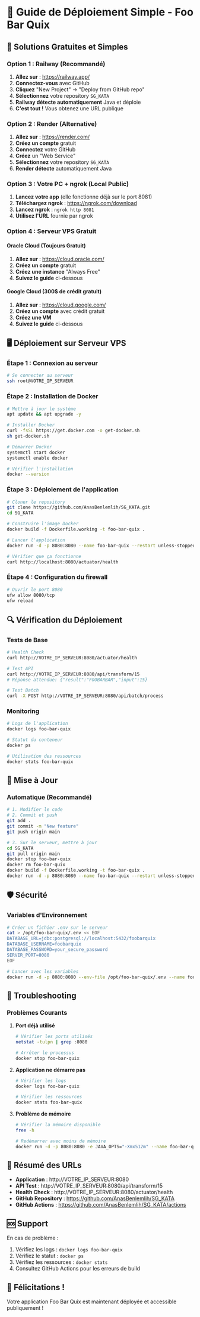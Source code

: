 # 🚀 Guide de Déploiement Simple - Foo Bar Quix

## 🎯 Solutions Gratuites et Simples

### **Option 1 : Railway (Recommandé)**

1. **Allez sur** : https://railway.app/
2. **Connectez-vous** avec GitHub
3. **Cliquez** "New Project" → "Deploy from GitHub repo"
4. **Sélectionnez** votre repository `SG_KATA`
5. **Railway détecte automatiquement** Java et déploie
6. **C'est tout !** Vous obtenez une URL publique

### **Option 2 : Render (Alternative)**

1. **Allez sur** : https://render.com/
2. **Créez un compte** gratuit
3. **Connectez** votre GitHub
4. **Créez** un "Web Service"
5. **Sélectionnez** votre repository `SG_KATA`
6. **Render détecte** automatiquement Java

### **Option 3 : Votre PC + ngrok (Local Public)**

1. **Lancez votre app** (elle fonctionne déjà sur le port 8081)
2. **Téléchargez ngrok** : https://ngrok.com/download
3. **Lancez ngrok** : `ngrok http 8081`
4. **Utilisez l'URL** fournie par ngrok

### **Option 4 : Serveur VPS Gratuit**

#### **Oracle Cloud (Toujours Gratuit)**
1. **Allez sur** : https://cloud.oracle.com/
2. **Créez un compte** gratuit
3. **Créez une instance** "Always Free"
4. **Suivez le guide** ci-dessous

#### **Google Cloud (300$ de crédit gratuit)**
1. **Allez sur** : https://cloud.google.com/
2. **Créez un compte** avec crédit gratuit
3. **Créez une VM**
4. **Suivez le guide** ci-dessous

## 🖥️ Déploiement sur Serveur VPS

### **Étape 1 : Connexion au serveur**

```bash
# Se connecter au serveur
ssh root@VOTRE_IP_SERVEUR
```

### **Étape 2 : Installation de Docker**

```bash
# Mettre à jour le système
apt update && apt upgrade -y

# Installer Docker
curl -fsSL https://get.docker.com -o get-docker.sh
sh get-docker.sh

# Démarrer Docker
systemctl start docker
systemctl enable docker

# Vérifier l'installation
docker --version
```

### **Étape 3 : Déploiement de l'application**

```bash
# Cloner le repository
git clone https://github.com/AnasBenlemlih/SG_KATA.git
cd SG_KATA

# Construire l'image Docker
docker build -f Dockerfile.working -t foo-bar-quix .

# Lancer l'application
docker run -d -p 8080:8080 --name foo-bar-quix --restart unless-stopped foo-bar-quix

# Vérifier que ça fonctionne
curl http://localhost:8080/actuator/health
```

### **Étape 4 : Configuration du firewall**

```bash
# Ouvrir le port 8080
ufw allow 8080/tcp
ufw reload
```

## 🔍 Vérification du Déploiement

### **Tests de Base**

```bash
# Health Check
curl http://VOTRE_IP_SERVEUR:8080/actuator/health

# Test API
curl http://VOTRE_IP_SERVEUR:8080/api/transform/15
# Réponse attendue: {"result":"FOOBARBAR","input":15}

# Test Batch
curl -X POST http://VOTRE_IP_SERVEUR:8080/api/batch/process
```

### **Monitoring**

```bash
# Logs de l'application
docker logs foo-bar-quix

# Statut du conteneur
docker ps

# Utilisation des ressources
docker stats foo-bar-quix
```

## 🔄 Mise à Jour

### **Automatique (Recommandé)**

```bash
# 1. Modifier le code
# 2. Commit et push
git add .
git commit -m "New feature"
git push origin main

# 3. Sur le serveur, mettre à jour
cd SG_KATA
git pull origin main
docker stop foo-bar-quix
docker rm foo-bar-quix
docker build -f Dockerfile.working -t foo-bar-quix .
docker run -d -p 8080:8080 --name foo-bar-quix --restart unless-stopped foo-bar-quix
```

## 🛡️ Sécurité

### **Variables d'Environnement**

```bash
# Créer un fichier .env sur le serveur
cat > /opt/foo-bar-quix/.env << EOF
DATABASE_URL=jdbc:postgresql://localhost:5432/foobarquix
DATABASE_USERNAME=foobarquix
DATABASE_PASSWORD=your_secure_password
SERVER_PORT=8080
EOF

# Lancer avec les variables
docker run -d -p 8080:8080 --env-file /opt/foo-bar-quix/.env --name foo-bar-quix foo-bar-quix
```

## 🔧 Troubleshooting

### **Problèmes Courants**

1. **Port déjà utilisé**
   ```bash
   # Vérifier les ports utilisés
   netstat -tulpn | grep :8080
   
   # Arrêter le processus
   docker stop foo-bar-quix
   ```

2. **Application ne démarre pas**
   ```bash
   # Vérifier les logs
   docker logs foo-bar-quix
   
   # Vérifier les ressources
   docker stats foo-bar-quix
   ```

3. **Problème de mémoire**
   ```bash
   # Vérifier la mémoire disponible
   free -h
   
   # Redémarrer avec moins de mémoire
   docker run -d -p 8080:8080 -e JAVA_OPTS="-Xmx512m" --name foo-bar-quix foo-bar-quix
   ```

## 🎯 Résumé des URLs

- **Application** : http://VOTRE_IP_SERVEUR:8080
- **API Test** : http://VOTRE_IP_SERVEUR:8080/api/transform/15
- **Health Check** : http://VOTRE_IP_SERVEUR:8080/actuator/health
- **GitHub Repository** : https://github.com/AnasBenlemlih/SG_KATA
- **GitHub Actions** : https://github.com/AnasBenlemlih/SG_KATA/actions

## 🆘 Support

En cas de problème :
1. Vérifiez les logs : `docker logs foo-bar-quix`
2. Vérifiez le statut : `docker ps`
3. Vérifiez les ressources : `docker stats`
4. Consultez GitHub Actions pour les erreurs de build

## 🎉 Félicitations !

Votre application Foo Bar Quix est maintenant déployée et accessible publiquement !
